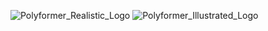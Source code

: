 
![Polyformer_Realistic_Logo](https://user-images.githubusercontent.com/55605342/174190890-441c3d42-a89d-4c2e-b732-24be8ce8ad30.png)
![Polyformer_Illustrated_Logo](https://user-images.githubusercontent.com/55605342/174190897-048eb83d-ed3f-4efa-898a-dc913068368f.png)
